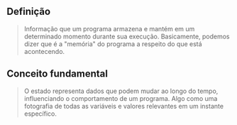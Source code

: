 ## Definição

> Informação que um programa armazena e mantém em um determinado momento durante sua execução. Basicamente, podemos dizer que é a "memória" do programa a respeito do que está acontecendo. 

## Conceito fundamental

> O estado representa dados que podem mudar ao longo do tempo, influenciando o comportamento de um programa. Algo como uma fotografia de todas as variáveis e valores relevantes em um instante específico.